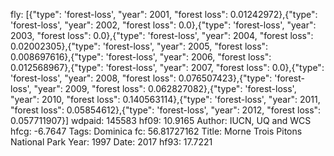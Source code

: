fly: [{"type": 'forest-loss', "year": 2001, "forest loss": 0.01242972},{"type": 'forest-loss', "year": 2002, "forest loss": 0.0},{"type": 'forest-loss', "year": 2003, "forest loss": 0.0},{"type": 'forest-loss', "year": 2004, "forest loss": 0.02002305},{"type": 'forest-loss', "year": 2005, "forest loss": 0.008697616},{"type": 'forest-loss', "year": 2006, "forest loss": 0.012568967},{"type": 'forest-loss', "year": 2007, "forest loss": 0.0},{"type": 'forest-loss', "year": 2008, "forest loss": 0.076507423},{"type": 'forest-loss', "year": 2009, "forest loss": 0.062827082},{"type": 'forest-loss', "year": 2010, "forest loss": 0.140563114},{"type": 'forest-loss', "year": 2011, "forest loss": 0.05854612},{"type": 'forest-loss', "year": 2012, "forest loss": 0.057711907}]
wdpaid: 145583
hf09: 10.9165
Author: IUCN, UQ and WCS
hfcg: -6.7647
Tags: Dominica
fc: 56.81727162
Title: Morne Trois Pitons National Park
Year: 1997
Date: 2017
hf93: 17.7221
